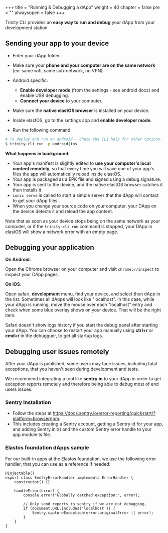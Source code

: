 +++
title = "Running & Debugging a dApp"
weight = 40
chapter = false
pre = ""
alwaysopen = false
+++

Trinity CLI provides an **easy way to run and debug** your dApp from your development station.

## Sending your app to your device

* Enter your dApp folder.
* Make sure your **phone and your computer are on the same network** (ex: same wifi, same sub-network, no VPN).
* Android specific:

    * **Enable developer mode** (from the settings - see android docs) and enable USB debugging.
    * **Connect your device** to your computer.

* Make sure the **native elastOS browser** is installed on your device.
* Inside elastOS, go to the settings app and **enable developer mode**.
* Run the following command:

```bash
# To deploy and run on android - check the CLI help for other options.
$ trinity-cli run -p android|ios
```

**What happens in background**:

* Your app's manifest is slightly edited to **use your computer's local content remotely**, so that every time you will save one of your app's files the app will automatically reload inside elastOS.
* Your app is packaged as a EPK file and signed using a debug signature.
* Your app is sent to the device, and the native elastOS browser catches it then installs it.
* `ionic serve` is called to start a simple server that the dApp will contact to get your dApp files.
* When you change your source code on your computer, your DApp on the device detects it and reload the app content.

Note that as soon as your device stops being on the same network as your computer, or if the `trinity-cli run` command is stopped, your DApp in elastOS will show a network error with an empty page. 

## Debugging your application

**On Android**:

Open the Chrome browser on your computer and visit `chrome://inspect` to inspect your DApp pages.

**On iOS**:

Open safari, **development** menu, find your device, and select then dApp in the list. Sometimes all dApps will look like "localhost". In this case, while your dApp is running, move the mouse over each "localhost" entry and check when some blue overlay shows on your device. That will be the right item.

Safari doesn't show logs history if you start the debug panel after starting your dApp. You can choose to restart your app manually using **ctrl+r** or **cmd+r** in the debugguer, to get all startup logs.

## Debugging user issues remotely

After your dApp is published, some users may face issues, including fatal exceptions, that you haven't seen during development and tests.

We recommend integrating a tool like **sentry.io** to your dApp in order to get exception reports remotely and therefore being able to debug most of end users issues.

### Sentry Installation

* Follow the steps at https://docs.sentry.io/error-reporting/quickstart/?platform=browsernpm.
* This includes creating a Sentry account, getting a Sentry id for your app, and adding Sentry.init() and the custom Sentry error handle to your app.module.ts file.

### Elastos foundation dApps sample

For our built-in apps at the Elastos foundation, we use the following error handler, that you can use as a reference if needed:

    @Injectable()
    export class SentryErrorHandler implements ErrorHandler {
        constructor() {}

        handleError(error) {
            console.error("Globally catched exception:", error);

            // Only send reports to sentry if we are not debugging.
            if (document.URL.includes('localhost')) {
                Sentry.captureException(error.originalError || error);
            }
        }
    }
